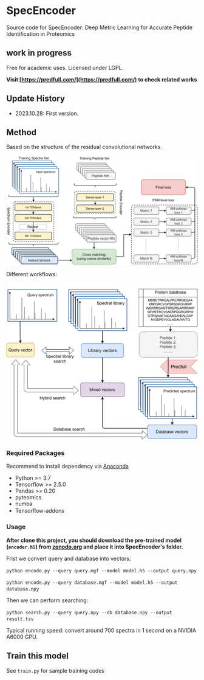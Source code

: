 # SpecEncoder

Source code for SpecEncoder: Deep Metric Learning for Accurate Peptide Identification in Proteomics

## __work in progress__

Free for academic uses. Licensed under LGPL.

__Visit [https://predfull.com/](https://predfull.com/) to check related works__

## Update History

* 2023.10.28: First version.

## Method

Based on the structure of the residual convolutional networks.

![model](imgs/model.png)

Different workflows:

![workflow](imgs/workflow.png)

### Required Packages

Recommend to install dependency via [Anaconda](https://www.anaconda.com/distribution/)

* Python >= 3.7
* Tensorflow >= 2.5.0
* Pandas >= 0.20
* pyteomics
* numba
* Tensorﬂow-addons

### Usage

__After clone this project, you should download the pre-trained model (`encoder.h5`) from [zenodo.org](https://zenodo.org/record/789847) and place it into SpecEncoder's folder.__

Frist we convert query and database into vectors:

`python encode.py --query query.mgf --model model.h5 --output query.npy`

`python encode.py --query database.mgf --model model.h5 --output database.npy`

Then we can perform searching:

`python search.py --query query.npy --db database.npy --output result.tsv`

Typical running speed: convert around 700 spectra in 1 second on a NVIDIA A6000 GPU.


## Train this model

See `train.py` for sample training codes
